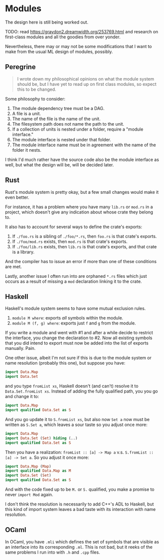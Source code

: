 # Modules

The design here is still being worked out.

TODO: read https://graydon2.dreamwidth.org/253769.html and research on first-class modules and all the goodies from over yonder.

Nevertheless, there may or may not be some modifications that I want to make from the usual ML design of modules, possibly.

## Peregrine

> I wrote down my philosophical opinions on what the module system should be, but I have yet to read up on first class modules, so expect this to be changed.

Some philosophy to consider:

1. The module dependency tree must be a DAG.
2. A file is a unit.
3. The name of the file is the name of the unit.
4. The filesystem path does not name the path to the unit.
5. If a collection of units is nested under a folder, require a "module interface."
6. The module interface is nested under that folder.
7. The module interface name must be in agreement with the name of the folder it nests.

I think I'd much rather have the source code also be the module interface as well, but what the design will be, will be decided later.

## Rust

Rust's module system is pretty okay, but a few small changes would make it even better.

For instance, it has a problem where you have many `lib.rs` or `mod.rs` in a project, which doesn't give any indication about whose crate they belong to.

It also has to account for several ways to define the crate's exports:

1. If `./foo.rs` is a sibling of `./foo/*.rs`, then `foo.rs` is that crate's exports.
2. If `./foo/mod.rs` exists, then `mod.rs` is that crate's exports.
3. If `./foo/lib.rs` exists, then `lib.rs` is that crate's exports, and that crate is a library.

And the compiler has to issue an error if more than one of these conditions are met.

Lastly, another issue I often run into are orphaned `*.rs` files which just occurs as a result of missing a `mod` declaration linking it to the crate.

## Haskell

Haskell's module system seems to have some mutual exclusion rules.

1. `module M where`: exports _all_ symbols within the module.
2. `module M (f, g) where`: exports just `f` and `g` from the module.

If you write a module and went with #1 and after a while decide to restrict the interface, you change the declaration to #2. Now all existing symbols that you did intend to export must now be added into the list of exports manually. Pain.

One other issue, albeit I'm not sure if this is due to the module system or name resolution (probably this one), but suppose you have:

```hs
import Data.Map
import Data.Set
```

and you type `fromList xs`, Haskell doesn't (and can't) resolve it to `Data.Set.fromList xs`. Instead of adding the fully qualified path, you you go and change it to:

```hs
import Data.Map
import qualified Data.Set as S
```

And you go update it to `S.fromList xs`, but also now `Set a` now must be written as `S.Set a`, which leaves a sour taste so you adjust once more:

```hs
import Data.Map
import Data.Set (Set) hiding (..)
import qualified Data.Set as S
```

Then you have a realization: `fromList :: [a] -> Map a` v.s. `S.fromList :: [a] -> Set a`. So you adjust it once more:

```hs
import Data.Map (Map)
import qualified Data.Map as M
import Data.Set (Set)
import qualified Data.Set as S
```

And with the code fixed up to be `M.` or `S.` qualified, you make a promise to never `import Mod` again.

I don't think the resolution is necessarily to add C++'s ADL to Haskell, but this kind of import system leaves a bad taste with its interaction with name resolution.

## OCaml

In OCaml, you have `.mli` which defines the set of symbols that are visible as an interface into its corresponding `.ml`. This is not bad, but it reeks of the same problems I run into with `.h` and `.cpp` files.

